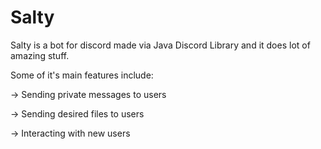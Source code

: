 # Salty
Salty is a bot for discord made via Java Discord Library and it does lot of amazing stuff. 


Some of it's main features include:

-> Sending private messages to users

-> Sending desired files to users

-> Interacting with new users
